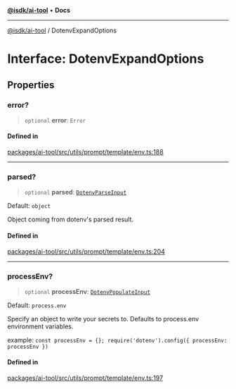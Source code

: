 [**@isdk/ai-tool**](../README.md) • **Docs**

***

[@isdk/ai-tool](../globals.md) / DotenvExpandOptions

# Interface: DotenvExpandOptions

## Properties

### error?

> `optional` **error**: `Error`

#### Defined in

[packages/ai-tool/src/utils/prompt/template/env.ts:188](https://github.com/isdk/ai-tool.js/blob/b0813174e9b350ae47231f8e5f885150313123b0/src/utils/prompt/template/env.ts#L188)

***

### parsed?

> `optional` **parsed**: [`DotenvParseInput`](DotenvParseInput.md)

Default: `object`

Object coming from dotenv's parsed result.

#### Defined in

[packages/ai-tool/src/utils/prompt/template/env.ts:204](https://github.com/isdk/ai-tool.js/blob/b0813174e9b350ae47231f8e5f885150313123b0/src/utils/prompt/template/env.ts#L204)

***

### processEnv?

> `optional` **processEnv**: [`DotenvPopulateInput`](DotenvPopulateInput.md)

Default: `process.env`

Specify an object to write your secrets to. Defaults to process.env environment variables.

example: `const processEnv = {}; require('dotenv').config({ processEnv: processEnv })`

#### Defined in

[packages/ai-tool/src/utils/prompt/template/env.ts:197](https://github.com/isdk/ai-tool.js/blob/b0813174e9b350ae47231f8e5f885150313123b0/src/utils/prompt/template/env.ts#L197)

